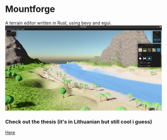 # Mountforge
A terrain editor written in Rust, using bevy and egui.
![img](paradise.png)
### Check out the thesis (it's in Lithuanian but still cool i guess)
[Here](brandos_darbas.pdf)
